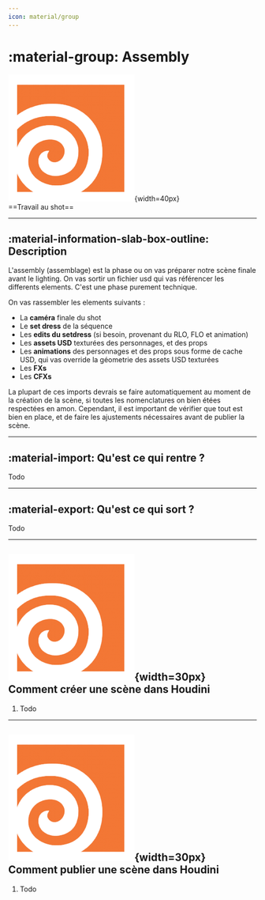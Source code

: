 ```yaml
---
icon: material/group
---
```


# :material-group: Assembly

![Houdini_icon](../assets/icons/houdini.png){width=40px}
<br>
==Travail au shot==

------

## :material-information-slab-box-outline: Description

L'assembly (assemblage) est la phase ou on vas préparer notre scène finale avant le lighting. On vas sortir un fichier usd qui vas référencer les differents elements. C'est une phase purement technique.

On vas rassembler les elements suivants :

- La **caméra** finale du shot  
- Le **set dress** de la séquence
- Les **edits du setdress** (si besoin, provenant du RLO, FLO et animation)
- Les **assets USD** texturées des personnages, et des props
- Les **animations** des personnages et des props sous forme de cache USD, qui vas override la géometrie des assets USD texturées
- Les **FXs**
- Les **CFXs**


La plupart de ces imports devrais se faire automatiquement au moment de la création de la scène, si toutes les nomenclatures on bien étées respectées en amon. Cependant, il est important de vérifier que tout est bien en place, et de faire les ajustements nécessaires avant de publier la scène.


------

## :material-import: Qu'est ce qui rentre ?

Todo

------

## :material-export: Qu'est ce qui sort ?

Todo

------


## ![Houdini_icon](../assets/icons/houdini.png){width=30px} Comment créer une scène dans Houdini

1. Todo

------

## ![Houdini_icon](../assets/icons/houdini.png){width=30px} Comment publier une scène dans Houdini

1. Todo

